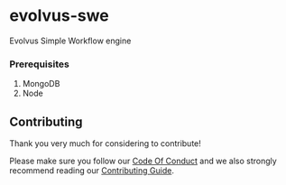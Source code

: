 # evolvus-swe
Evolvus Simple Workflow engine

### Prerequisites
1) MongoDB
2) Node

## Contributing
Thank you very much for considering to contribute!

Please make sure you follow our [Code Of Conduct](CODE_OF_CONDUCT.md) and we also strongly recommend reading our [Contributing Guide](CONTRIBUTING.md).
